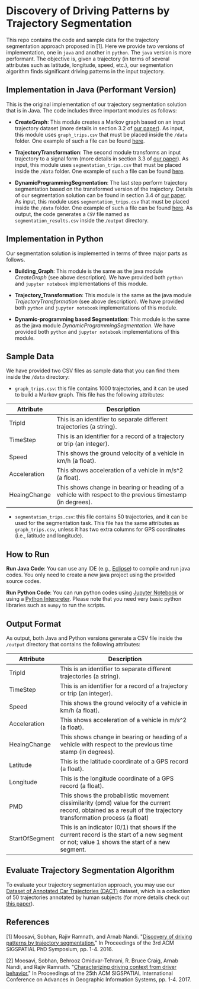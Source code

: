 # Discovery of Driving Patterns by Trajectory Segmentation
This repo contains the code and sample data for the trajectory segmentation approach proposed in [1]. Here we provide two versions of implementation, one in `java` and another in `python`. The `java` version is more performant. The objective is, given a trajectory (in terms of several attributes such as latitude, longitude, speed, etc.), our segmentation algorithm finds significant driving patterns in the input trajectory.  

## Implementation in Java (Performant Version)
This is the original implementation of our trajectory segmentation solution that is in Java. The code includes three important modules as follows:

* __CreateGraph__: This module creates a Markov graph based on an input trajectory dataset (more details in section 3.2 of [our paper](https://arxiv.org/pdf/1804.08748v2.pdf)). As input, this module uses `graph_trips.csv` that must be placed inside the `/data` folder. One example of such a file can be found [here](https://github.com/sobhan-moosavi/Trajectory_Segmentation/blob/master/data/graph_trips.csv).

* __TrajectoryTransformation__: The second module transforms an input trajectory to a signal form (more details in section 3.3 of [our paper](https://arxiv.org/pdf/1804.08748v2.pdf)). As input, this module uses `segmentation_trips.csv` that must be placed inside the `/data` folder. One example of such a file can be found [here](https://github.com/sobhan-moosavi/Trajectory_Segmentation/blob/master/data/segmentation_trips.csv).

* __DynamicProgrammingSegmentation__: The last step perform trajectory segmentation based on the transformed version of the trajectory. Details of our segmentation solution can be found in section 3.4 of [our paper](https://arxiv.org/pdf/1804.08748v2.pdf). As input, this module uses `segmentation_trips.csv` that must be placed inside the `/data` folder. One example of such a file can be found [here](https://github.com/sobhan-moosavi/Trajectory_Segmentation/blob/master/data/segmentation_trips.csv). As output, the code generates a `CSV` file named as `segmentation_results.csv` inside the `/output` directory. 


## Implementation in Python
Our segmentation solution is implemented in terms of three major parts as follows. 

* __Building_Graph__: This module is the same as the java module _CreateGraph_ (see above description). We have provided both `python` and `jupyter notebook` implementations of this module. 

* __Trajectory_Transformation__: This module is the same as the java module _TrajectoryTransformation_ (see above description). We have provided both `python` and `jupyter notebook` implementations of this module. 

* __Dynamic-programming based Segmentation__: This module is the same as the java module _DynamicProgrammingSegmentation_. We have provided both `python` and `jupyter notebook` implementations of this module. 


## Sample Data
We have provided two CSV files as sample data that you can find them inside the `/data` directory:

* `graph_trips.csv`: this file contains 1000 trajectories, and it can be used to build a Markov graph. This file has the following attributes:

| Attribute | Description |
| ------------- | ------------- |
| TripId | This is an identifier to separate different trajectories (a string). |
| TimeStep | This is an identifier for a record of a trajectory or trip (an integer). |
| Speed | This shows the ground velocity of a vehicle in km/h (a float). |
| Acceleration | This shows acceleration of a vehicle in m/s^2 (a float). |
| HeaingChange | This shows change in bearing or heading of a vehicle with respect to the previous timestamp (in degrees). |

* `segmentation_trips.csv`: this file contains 50 trajectories, and it can be used for the segmentation task. This file has the same attributes as `graph_trips.csv`, unless it has two extra columns for GPS coordinates (i.e., latitude and longitude). 

## How to Run

__Run Java Code__: You can use any IDE (e.g., [Eclipse](https://www.eclipse.org/downloads/packages/release/kepler/sr1/eclipse-ide-java-developers)) to compile and run java codes. You only need to create a new java project using the provided source codes. 

__Run Python Code__: You can run python codes using [Jupyter Notebook](https://jupyter.org/) or using a [Python Interpreter](https://www.python.org/downloads/). Please note that you need very basic python libraries such as `numpy` to run the scripts. 


## Output Format
As output, both Java and Python versions generate a CSV file inside the `/output` directory that contains the following attributes:

| Attribute | Description |
| ------------- | ------------- |
| TripId | This is an identifier to separate different trajectories (a string). |
| TimeStep | This is an identifier for a record of a trajectory or trip (an integer). |
| Speed | This shows the ground velocity of a vehicle in km/h (a float). |
| Acceleration | This shows acceleration of a vehicle in m/s^2 (a float). |
| HeaingChange | This shows change in bearing or heading of a vehicle with respect to the previous time stamp (in degrees). |
| Latitude | This is the latitude coordinate of a GPS record (a float). |
| Longitude | This is the longitude coordinate of a GPS record (a float). |
| PMD | This shows the probabilistic movement dissimilarity (pmd) value for the current record, obtained as a result of the trajectory transformation process (a float) |
| StartOfSegment | This is an indicator (0/1) that shows if the current record is the start of a new segment or not; value 1 shows the start of a new segment. |

## Evaluate Trajectory Segmentation Algorithm
To evaluate your trajectory segmentation approach, you may use our [Dataset of Annotated Car Trajectories (DACT)](https://smoosavi.org/datasets/dact) dataset, which is a collection of 50 trajectories annotated by human subjects (for more details check out [this paper](https://dl.acm.org/doi/10.1145/3152178.3152184)). 


## References
[1] Moosavi, Sobhan, Rajiv Ramnath, and Arnab Nandi. "[Discovery of driving patterns by trajectory segmentation.](https://arxiv.org/pdf/1804.08748v2.pdf)" In Proceedings of the 3rd ACM SIGSPATIAL PhD Symposium, pp. 1-4. 2016.

[2] Moosavi, Sobhan, Behrooz Omidvar-Tehrani, R. Bruce Craig, Arnab Nandi, and Rajiv Ramnath. "[Characterizing driving context from driver behavior.](https://dl.acm.org/doi/10.1145/3139958.3139992)" In Proceedings of the 25th ACM SIGSPATIAL International Conference on Advances in Geographic Information Systems, pp. 1-4. 2017.
